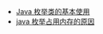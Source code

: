 



* [Java 枚举类的基本使用](https://www.cnblogs.com/zhaoyanjun/p/5659811.html#4188308)
* [java 枚举占用内存的原因](https://blog.csdn.net/xiao_nian/article/details/80002101)
